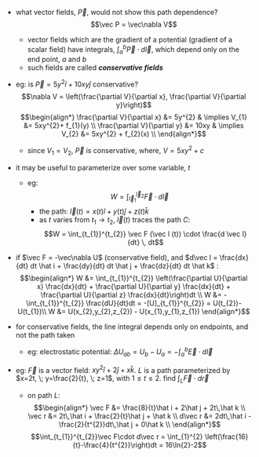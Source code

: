 - what vector fields, $\vec P$, would not show this path dependence? $$\vec P = \vec\nabla V$$
	- vector fields which are the gradient of a potential (gradient of a scalar field) have integrals, $\int_{a}^{b} \vec P \cdot d\vec l$, which depend only on the end point, $a$ and $b$
	- such fields are called ***conservative fields***

- eg: is $\vec P = 5y^{2} \hat i +10xy \hat j$ conservative?
	$$\nabla V = \left(\frac{\partial V}{\partial x}, \frac{\partial V}{\partial y}\right)$$
	$$\begin{align*}
	\frac{\partial V}{\partial x} &= 5y^{2} & \implies V_{1} &= 5xy^{2}+ f_{1}(y) \\
	\frac{\partial V}{\partial y} &= 10xy & \implies V_{2} &= 5xy^{2} + f_{2}(x) \\	
	\end{align*}$$
	- since $V_{1}=V_{2}$, $\vec P$ is conservative, where, $V = 5xy^{2}+c$

- it may be useful to parameterize over some variable, $t$
	- eg: $$W = \int_{\vec l_{1}}^{\vec l_{2}}\vec F \cdot d\vec l$$
		- the path: $\vec l(t) = x(t) \hat i + y(t) \hat j + z(t) \hat k$
		- as $t$ varies from $t_{1}\to t_{2}$, $\vec l(t)$ traces the path $C$: $$W = \int_{t_{1}}^{t_{2}} \vec F (\vec l (t)) \cdot \frac{d \vec l}{dt} \, dt$$
- if $\vec F = -\vec\nabla U$ (conservative field), and $d\vec l = \frac{dx}{dt} dt \hat i + \frac{dy}{dt} dt \hat j + \frac{dz}{dt} dt \hat k$ : $$\begin{align*}
	W &= \int_{t_{1}}^{t_{2}} \left(\frac{\partial U}{\partial x} \frac{dx}{dt} + \frac{\partial U}{\partial y} \frac{dx}{dt} + \frac{\partial U}{\partial z} \frac{dx}{dt}\right)dt \\
	W &= -\int_{t_{1}}^{t_{2}} \frac{dU}{dt}dt = -[U]_{t_{1}}^{t_{2}} = U(t_{2})-U(t_{1})\\
	W &= U(x_{2},y_{2},z_{2}) - U(x_{1},y_{1},z_{1})
\end{align*}$$
- for conservative fields, the line integral depends only on endpoints, and not the path taken
	- eg: electrostatic potential: $\Delta U_{ab} = U_{b}-U_{a} = -\int_{a}^{b} \vec E \cdot d\vec l$
- eg: $\vec F$ is a vector field: $xy^{2}\hat i + 2\hat j + x\hat k$. $L$ is a path parameterized by $x=2t, \; y=\frac{2}{t}, \; z=1$, with ${} 1\leq t\leq 2 {}$. find $\int_{L}\vec F\cdot d\vec r$
	- on path $L$: $$\begin{align*}
			\vec F &= \frac{8}{t}\hat i + 2\hat j + 2t\,\hat k \\
			\vec r &= 2t\,\hat i + \frac{2}{t}\hat j + \hat k \\
			d\vec r &= 2dt\,\hat i - \frac{2}{t^{2}}dt\,\hat j + 0\hat k \\
		\end{align*}$$
	$$\int_{t_{1}}^{t_{2}}\vec F\cdot d\vec r = \int_{1}^{2} \left(\frac{16}{t}-\frac{4}{t^{2}}\right)dt = 16\ln{2}-2$$
	